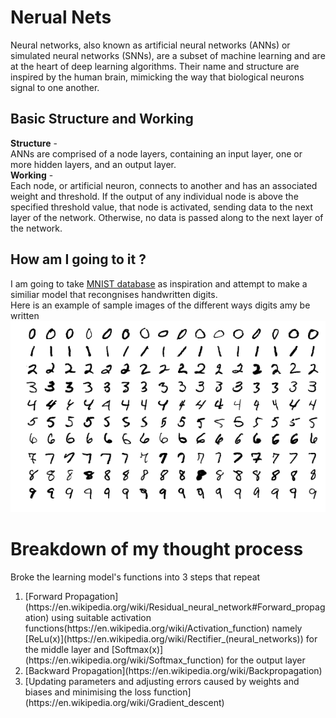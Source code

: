 # Nerual Nets
Neural networks, also known as artificial neural networks (ANNs) or simulated neural networks (SNNs), 
are a subset of machine learning and are at the heart of deep learning algorithms. Their name and 
structure are inspired by the human brain, mimicking the way that biological neurons signal to one another.

## Basic Structure and Working
**Structure** -\
ANNs are comprised of a node layers, containing an input layer, one or more hidden layers, and an output layer.\
**Working** -\
Each node, or artificial neuron, connects to another and has an associated weight and threshold. 
If the output of any individual node is above the specified threshold value, that node is activated, 
sending data to the next layer of the network. Otherwise, no data is passed along to the next layer of the network.

## How am I going to it ?
I am going to take [MNIST database](https://en.wikipedia.org/wiki/MNIST_database) as inspiration and attempt to make a similiar model that recongnises handwritten digits.\
Here is an example of sample images of the different ways digits amy be written\
![set of digits used for training](./assets/MnistExamples.png)

# Breakdown of my thought process
Broke the learning model's functions into 3 steps that repeat
<ol>
    <li> [Forward Propagation](https://en.wikipedia.org/wiki/Residual_neural_network#Forward_propagation) using suitable activation functions(https://en.wikipedia.org/wiki/Activation_function) namely [ReLu(x)](https://en.wikipedia.org/wiki/Rectifier_(neural_networks)) for the middle layer and [Softmax(x)](https://en.wikipedia.org/wiki/Softmax_function) for the output layer</li>
    <li> [Backward Propagation](https://en.wikipedia.org/wiki/Backpropagation) </li>
    <li> [Updating parameters and adjusting errors caused by weights and biases and minimising the loss function](https://en.wikipedia.org/wiki/Gradient_descent)</li>
</ol>


